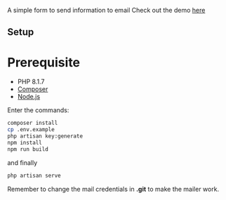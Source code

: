A simple form to send information to email
Check out the demo [here](http://simple-form-email.qhaixan.com/)

## Setup
# Prerequisite
- PHP 8.1.7
- [Composer](https://getcomposer.org/)
- [Node.js](https://nodejs.org/en/)

Enter the commands:
```sh
composer install
cp .env.example
php artisan key:generate
npm install
npm run build
```
and finally
```sh
php artisan serve
```

Remember to change the mail credentials in **.git** to make the mailer work.
